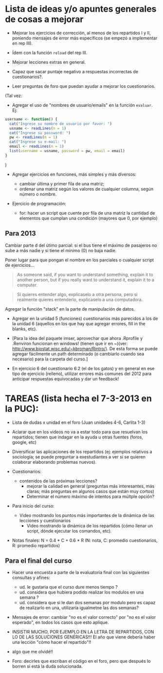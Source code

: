 Lista de ideas y/o apuntes generales de cosas a mejorar
=======================================================

* Mejorar los ejercicios de corrección, al menos de los repartidos I y II, poniendo mensajes de error más específicos (se empezó a implementar en rep III).

* Ídem con la función `reload` del rep III.

* Mejorar lecciones extras en general.

* Capaz que sacar puntaje negativo a respuestas incorrectas de cuestionarios?.

* Leer preguntas de foro que puedan ayudar a mejorar los cuestionarios.

(Tal vez:
* Agregar el uso de "nombres de usuario/emails" en la función `evaluar`. Ej:
```r
username <- function() {
  cat("Ingrese su nombre de usuario por favor: ")
  usname <- readLines(n = 1)
  cat("Ingrese su password: ")
  pw <- readLines(n = 1)
  cat("Ingrese su e-mail: ")
  email <- readLines(n = 1)
  list(username = usname, password = pw, email = email)
}
```
)

* Agregar ejercicios en funciones, más simples y más diversos:
  - cambiar última y primer fila de una matriz;
  - ordenar una matriz según los valores de cualquier columna, según número o nombre.

* Ejercicio de programación:
  - for: hacer un script que cuente por fila de una matriz la cantidad de elementos que cumplan una condición (mayores que 0, por ejemplo)

Para 2013
---------

Cambiar parte d del útimo parcial: si el bus tiene el máximo de pasajeros no sube a más nadie y si tiene el mínimo (0) no baja nadie.

Poner lugar para que pongan el nombre en los parciales o cualquier script de ejercicios...


> As someone said, if you want to understand something, explain it to another person, but if you really want to understand it, explain it to a computer.

> Si quieres entender algo, explícaselo a otra persona, pero si realmente quieres entenderlo, explícaselo a una computadora.

Agregar la función "stack" en la parte de manipulación de datos.

* Agregar en la unidad 5 (funciones) cuestionarios más parecidos a los de la unidad 6 (aquellos en los que hay que agregar errores, fill in the blanks, etc).

* [Para la idea del paquete imser, aprovechar que ahora .Rprofile y .Renviron funcionan en windows! (tienen que ir en ~)(ver: http://www.biostat.wisc.edu/~kbroman/Rintro/). De esta forma se puede agregar fácilmente un path determinado (o cambiarlo cuando sea necesario) para la carpeta del curso.]

* En ejercicio 6 del cuestionario 6.2 (el de los gatos) y en general en ese tipo de ejercicio (relleno), utilizar errores más comunes del 2012 para anticipar respuestas equivocadas y dar un feedback!


TAREAS (lista hecha el 7-3-2013 en la PUC):
===========================================

* Lista de dudas x unidad en el foro (Juan unidades 4-6, Carlita 1-3)

* Aclarar que en los videos no va a estar todo para que resuelvan los repartidos; tienen que indagar en la ayuda u otras fuentes (foros, google, etc)

* Diversificar las aplicaciones de los repartidos (ej: ejemplos relativos a sociología; se puede preguntar a exestudiantes a ver si se quieren colaborar elaborando problemas nuevos).

* Cuestionarios:
  - contenidos de las próximas lecciones?
	- mejorar la calidad en general (preguntas más interesantes, más claras; más preguntas en algunos casos que están muy cortos)
	- Determinar el número máximo de intentos para múltple opción?

* Para inicio del curso:
  - Video mostrando los puntos más importantes de la dinámica de las lecciones y cuestionarios
	- Video mostrando la dinámica de los repartidos (cómo llenar un script, dónde ejecutar los comandos, etc).

* Notas finales: N = 0.4 * C + 0.6 * R
(N: nota, C: promedio cuestionarios, R: promedio repartidos)



Para el final del curso
-----------------------

* Hacer una encuesta a parte de la evaluatoria final con las siguientes consultas y afines:
	- ud. le gustaria que el curso dure menos tiempo ?
	- ud. considera que hubiera podido realizar los modulos en una semana ?
	- ud. considera que si le dan dos semanas por modulo pero es capaz de realizarlo en una, utilizaría igualmetne las dos semanas?

* Mensajes de error: cambiar "no es el valor correcto" por "no es el valor esperado", en todos los casos que esto aplique.

* INSISTIR MUCHO, POR EJEMPLO EN LA LETRA DE REPARTIDOS, CON LO DE LAS SOLUCIONES GENÉRICAS!!!
  El año que viene debería haber una lección "cómo hacer el repartido"!!

* algo que me olvidé!!

* Foro: decirles que escriban el código en el foro, pero que después lo borren si está la duda solucionada.
